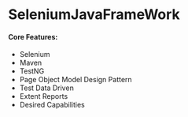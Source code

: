 # SeleniumJavaFrameWork

#### Core Features:

- Selenium
- Maven
- TestNG
- Page Object Model Design Pattern
- Test Data Driven
- Extent Reports
- Desired Capabilities
